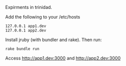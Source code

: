 Expirments in trinidad.

Add the following to your /etc/hosts

    127.0.0.1 app1.dev
    127.0.0.1 app2.dev


Install jruby (with bundler and rake). Then run:

    rake bundle run

Access http://app1.dev:3000 and http://app2.dev:3000
